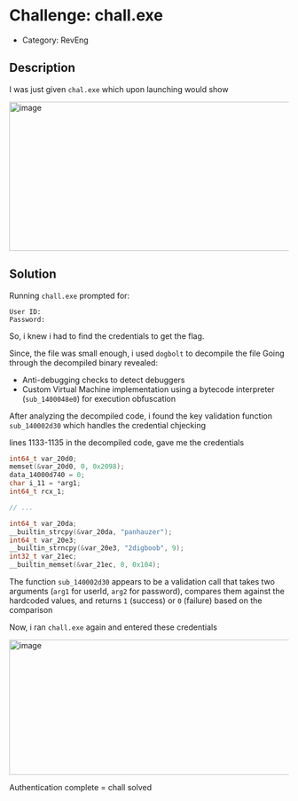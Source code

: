 # Challenge: chall.exe
- Category: RevEng

## Description
I was just given `chal.exe` which upon launching would show

<img width="591" height="269" alt="image" src="https://github.com/user-attachments/assets/1e62d83c-c3b2-4908-8502-efc0c2acf19f" />


## Solution
Running `chall.exe` prompted for:
```
User ID: 
Password: 
```

So, i knew i had to find the credentials to get the flag.

Since, the file was small enough, i used `dogbolt` to decompile the file 
Going through the decompiled binary revealed:
- Anti-debugging checks to detect debuggers
- Custom Virtual Machine implementation using a bytecode interpreter (`sub_1400048e0`) for execution obfuscation

After analyzing the decompiled code, i found the key validation function `sub_140002d30` which handles the credential chjecking

lines 1133-1135 in the decompiled code, gave me the credentials

```c
int64_t var_20d0;
memset(&var_20d0, 0, 0x2098);
data_14000d740 = 0;
char i_11 = *arg1;
int64_t rcx_1;

// ... 

int64_t var_20da;
__builtin_strcpy(&var_20da, "panhauzer");
int64_t var_20e3;
__builtin_strncpy(&var_20e3, "2digboob", 9);
int32_t var_21ec;
__builtin_memset(&var_21ec, 0, 0x104);
```

The function `sub_140002d30` appears to be a validation call that takes two arguments (`arg1` for userId, `arg2` for password), compares them against the hardcoded values, and returns `1` (success) or `0` (failure) based on the comparison

Now, i ran `chall.exe` again and entered these credentials 

<img width="523" height="244" alt="image" src="https://github.com/user-attachments/assets/97c3d381-6e18-4845-8d2c-cbdf6d1e040a" />

Authentication complete = chall solved
